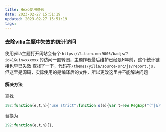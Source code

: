 ```yaml
---
title: Hexo使用备忘
date: 2023-02-27 15:51:19
updated: 2023-02-27 15:51:19
tags:
---
```

### 去除yilia主题中失效的统计访问

使用yilia主题打开网站会有个 `https://litten.me:9005/badjs/?id=1&uin=xxxxxx` 的访问一直转圈，主题作者最后维护已经是N年前，这个统计链接也早已失效
查找了一下，代码在`/themes/yilia/source-src/js/report.js`，但这里是源码，实际使用的是编译后的文件，所以更改这里并不能解决问题

#### 解决方法

查找
```javascript
192:function(e,t,n){"use strict";function o(e){var t=new RegExp("(^|&)"+e+"=([^&]*)(&|$)","i"),n=window.location.search.substr(1).match(t);return null!=n?unescape(n[2]):null}var r=n(388);if(n(197),window.BJ_REPORT){BJ_REPORT.init({id:1}),BJ_REPORT.init({id:1,uin:window.location.origin,combo:0,delay:1e3,url:"//litten.me:9005/badjs/",ignore:[/Script error/i],random:1,repeat:5e5,onReport:function(e,t){},ext:{}});var i=window.location.host,a=top===window,u=!(/localhost/i.test(i)||/127.0.0.1/i.test(i)||/0.0.0.0/i.test(i));a&&u&&BJ_REPORT.report("yilia-"+window.location.host);var l=o("f"),c="yilia-from";l?(a&&BJ_REPORT.report("from-"+l),r.set(c,l)):document.referrer.indexOf(window.location.host)>=0?(l=r.get(c),l&&a&&BJ_REPORT.report("from-"+l)):r.remove(c)}e.exports={init:function(){}}},
```
替换为
```javascript
192:function(e,t,n){},
```